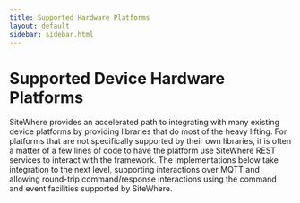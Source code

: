```yaml
---
title: Supported Hardware Platforms
layout: default
sidebar: sidebar.html
---
```


# Supported Device Hardware Platforms
SiteWhere provides an accelerated path to integrating with many existing device platforms
by providing libraries that do most of the heavy lifting. For platforms that are not
specifically supported by their own libraries, it is often a matter of a few lines of
code to have the platform use SiteWhere REST services to interact with the framework.
The implementations below take integration to the next level, supporting interactions 
over MQTT and allowing round-trip command/response interactions using the command and
event facilities supported by SiteWhere.
